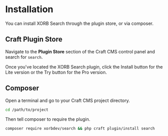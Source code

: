 # Installation

You can install XORB Search through the plugin store, or via composer.

## Craft Plugin Store

Navigate to the **Plugin Store** section of the Craft CMS control panel and search for `search`.

Once you've located the XORB Search plugin, click the Install button for the Lite version or the Try button for the Pro version.

## Composer

Open a terminal and go to your Craft CMS project directory.

```bash
cd /path/to/project
```

Then tell composer to require the plugin.

```bash
composer require xorbdev/search && php craft plugin/install search
```
